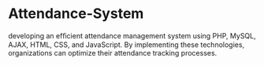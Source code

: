 # Attendance-System
developing an efﬁcient attendance management system using	PHP, MySQL, AJAX, HTML, CSS, and JavaScript.
By implementing these technologies, organizations can optimize their attendance tracking processes.
